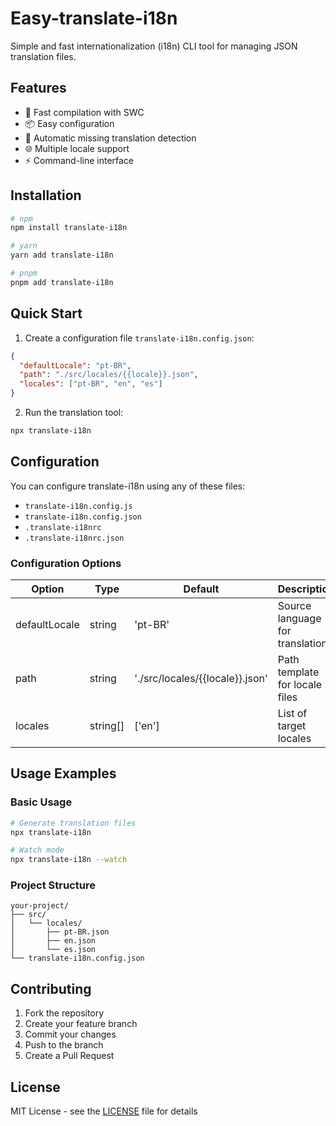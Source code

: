 # Easy-translate-i18n

Simple and fast internationalization (i18n) CLI tool for managing JSON translation files.

## Features

- 🚀 Fast compilation with SWC
- 📦 Easy configuration
- 🔄 Automatic missing translation detection
- 🌐 Multiple locale support
- ⚡ Command-line interface

## Installation

```bash
# npm
npm install translate-i18n

# yarn
yarn add translate-i18n

# pnpm
pnpm add translate-i18n
```

## Quick Start

1. Create a configuration file `translate-i18n.config.json`:

```json
{
  "defaultLocale": "pt-BR",
  "path": "./src/locales/{{locale}}.json",
  "locales": ["pt-BR", "en", "es"]
}
```

2. Run the translation tool:

```bash
npx translate-i18n
```

## Configuration

You can configure translate-i18n using any of these files:

- `translate-i18n.config.js`
- `translate-i18n.config.json`
- `.translate-i18nrc`
- `.translate-i18nrc.json`

### Configuration Options

| Option        | Type     | Default                         | Description                      |
| ------------- | -------- | ------------------------------- | -------------------------------- |
| defaultLocale | string   | 'pt-BR'                         | Source language for translations |
| path          | string   | './src/locales/{{locale}}.json' | Path template for locale files   |
| locales       | string[] | ['en']                          | List of target locales           |

## Usage Examples

### Basic Usage

```bash
# Generate translation files
npx translate-i18n

# Watch mode
npx translate-i18n --watch
```

### Project Structure

```
your-project/
├── src/
│   └── locales/
│       ├── pt-BR.json
│       ├── en.json
│       └── es.json
└── translate-i18n.config.json
```

## Contributing

1. Fork the repository
2. Create your feature branch
3. Commit your changes
4. Push to the branch
5. Create a Pull Request

## License

MIT License - see the [LICENSE](LICENSE) file for details
